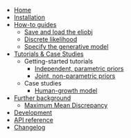 <!---
Navigation specification

See https://oprypin.github.io/mkdocs-literate-nav/
-->
- [Home](index.md)
- [Installation](installation.md)
- [How-to guides](how-to-guides/index.md)
    - [Save and load the eliobj](how-to-guides/save-and-load-eliobj.py)
    - [Discrete likelihood](how-to-guides/use-discrete-rv.py)
    - [Specify the generative model](how-to-guides/define-generative-model.md)
- [Tutorials & Case Studies](tutorials/index.md)
    - Getting-started tutorials
        - [Independent, parametric priors](tutorials/getting-started-param.py)
        - [Joint, non-parametric priors](tutorials/getting-started-deep.py)
    - Case studies
        - [Human-growth model](tutorials/human-growth-model.py)
- [Further background](further-background/index.md)
    - [Maximum Mean Discrepancy](further-background/maximum-mean-discrepancy.py)
- [Development](development.md)
- [API reference](api/elicito/)
- [Changelog](changelog.md)
